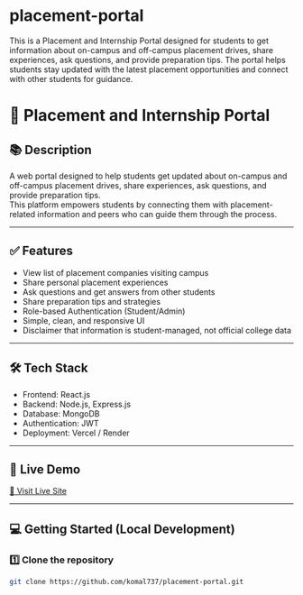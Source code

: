 # placement-portal
This is a Placement and Internship Portal designed for students to get information about on-campus and off-campus placement drives, share experiences, ask questions, and provide preparation tips. The portal helps students stay updated with the latest placement opportunities and connect with other students for guidance.
# 🎯 Placement and Internship Portal

## 📚 Description
A web portal designed to help students get updated about on-campus and off-campus placement drives, share experiences, ask questions, and provide preparation tips.  
This platform empowers students by connecting them with placement-related information and peers who can guide them through the process.

---

## ✅ Features
- View list of placement companies visiting campus
- Share personal placement experiences
- Ask questions and get answers from other students
- Share preparation tips and strategies
- Role-based Authentication (Student/Admin)
- Simple, clean, and responsive UI
- Disclaimer that information is student-managed, not official college data

---

## 🛠️ Tech Stack
- Frontend: React.js  
- Backend: Node.js, Express.js  
- Database: MongoDB  
- Authentication: JWT  
- Deployment: Vercel / Render

---

## 🚀 Live Demo
[🔗 Visit Live Site](https://your-project-link.vercel.app)

---

## 💻 Getting Started (Local Development)

### 1️⃣ Clone the repository
```bash
git clone https://github.com/komal737/placement-portal.git

